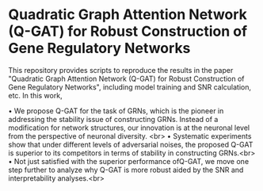 Quadratic Graph Attention Network (Q-GAT) for Robust Construction of Gene Regulatory Networks
===
This repository provides scripts to reproduce the results in the paper "Quadratic Graph Attention Network (Q-GAT) for Robust Construction of Gene Regulatory Networks", including model training and SNR calculation, etc. In this work,

• We propose Q-GAT for the task of GRNs, which is the pioneer in addressing the stability issue of constructing GRNs. Instead of a modification for network structures, our innovation is at the neuronal level from the perspective of neuronal diversity. \<br>
• Systematic experiments show that under different levels of adversarial noises, the proposed Q-GAT is superior to its competitors in terms of stability in constructing GRNs.\<br>
• Not just satisfied with the superior performance ofQ-GAT, we move one step further to analyze why Q-GAT is more robust aided by the SNR and interpretability analyses.\<br>
